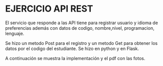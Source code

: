 # EJERCICIO API REST

El servicio que responde a las API tiene para registrar usuario y idioma de preferencias además con datos de codigo, nombre,nivel, programacion, lenguaje. 

Se hizo un metodo Post para el registro y un metodo Get para obtener los datos por el codigo del estudiante.
Se hizo en python y en Flask.

A continuación se muestra la implementación y el pdf con las fotos.
